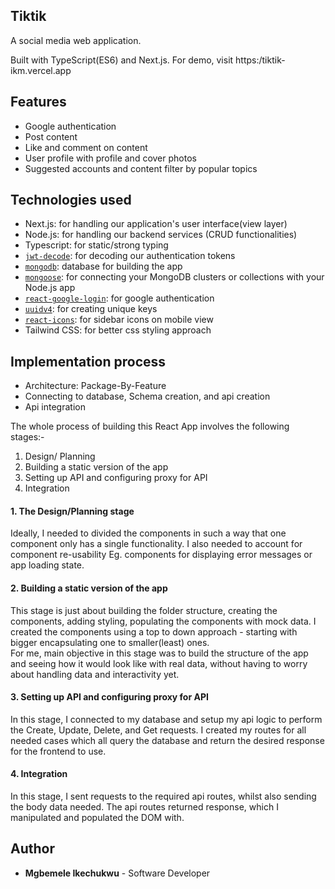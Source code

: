 ## Tiktik

A social media web application.

Built with TypeScript(ES6) and Next.js.
For demo, visit https:/tiktik-ikm.vercel.app

## Features

- Google authentication
- Post content
- Like and comment on content
- User profile with profile and cover photos
- Suggested accounts and content filter by popular topics

## Technologies used

- Next.js: for handling our application's user interface(view layer)
- Node.js: for handling our backend services (CRUD functionalities)
- Typescript: for static/strong typing
- [`jwt-decode`](https://www.npmjs.com/package/jwt-decode): for decoding our authentication tokens
- [`mongodb`](https://www.npmjs.com/package/mongodb): database for building the app
- [`mongoose`](https://www.npmjs.com/package/mongoose): for connecting your MongoDB clusters or collections with your Node.js app
- [`react-google-login`](https://www.npmjs.com/package/react-google-login): for google authentication
- [`uuidv4`](https://www.npmjs.com/package/uuidv4): for creating unique keys
- [`react-icons`](https://www.npmjs.com/package/react-icons): for sidebar icons on mobile view
- Tailwind CSS: for better css styling approach

## Implementation process

- Architecture: Package-By-Feature
- Connecting to database, Schema creation, and api creation
- Api integration

The whole process of building this React App involves the following stages:-

1. Design/ Planning
2. Building a static version of the app
3. Setting up API and configuring proxy for API
4. Integration

#### 1. The Design/Planning stage

Ideally, I needed to divided the components in such a way that one component only has a single functionality. I also needed to account for component re-usability Eg. components for displaying error messages or app loading state.

#### 2. Building a static version of the app

This stage is just about building the folder structure, creating the components, adding styling, populating the components with mock data. I created the components using a top to down approach - starting with bigger encapsulating one to smaller(least) ones. <br>
For me, main objective in this stage was to build the structure of the app and seeing how it would look like with real data, without having to worry about handling data and interactivity yet.

#### 3. Setting up API and configuring proxy for API

In this stage, I connected to my database and setup my api logic to perform the Create, Update, Delete, and Get requests. I created my routes for all needed cases which all query the database and return the desired response for the frontend to use.

#### 4. Integration

In this stage, I sent requests to the required api routes, whilst also sending the body data needed. The api routes returned response, which I manipulated and populated the DOM with.


## Author

- **Mgbemele Ikechukwu** - Software Developer
